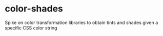 # color-shades
Spike on color transformation libraries to obtain tints and shades given a specific CSS color string
